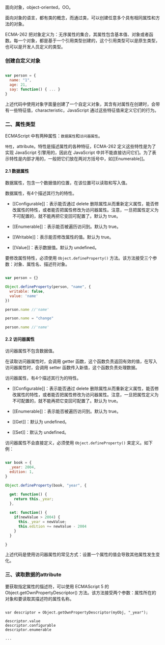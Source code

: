 
面向对象，object-oriented，OO。

面向对象的语言，都有类的概念，而通过类，可以创建任意多个具有相同属性和方法的对象。

ECMA-262 把对象定义为：无序属性的集合，其属性包含基本值、对象或者函数。每一个对象，都是基于一个引用类型创建的，这个引用类型可以是原生类型，也可以是开发人员定义的类型。


### 创建自定义对象

```javascript

var person = {
  name: "1",
  age: 21,
  say: function() { ... }
}

```

上述代码中使用对象字面量创建了一个自定义对象，其含有对属性在创建时，会带有一些特征值，characteristic，JavaScript 通过这些特征值来定义它们的行为。

### 二、属性类型

ECMAScript 中有两种属性：`数据属性`和`访问器属性`。

`特性`，attribute。特性是描述属性的各种特征，ECMA-262 定义这些特性是为了实现 JavaScript 引擎用的，因此在 JavaScript 中并不能直接访问它们。为了表示特性是内部才用的，一般把它们放在两对方括号中，如\[\[Enumerable\]\]。

#### 2.1 数据属性

数据属性，包含一个数据值的位置，在该位置可以读取和写入值。

数据属性，有4个描述其行为的特性。

- \[\[Configurable\]\]：表示能否通过 delete 删除属性从而重新定义属性，能否修改属性的特性，或者能否把属性修改为访问器属性。注意，一旦把属性定义为不可配置的，就不能再把它变回可配置了。默认为 true。

- \[\[Enumerable\]\]：表示能否被遍历访问到。默认为 true。

- \[\[Writable\]\]：表示能否修改属性的值。默认为 true。

- \[\[Value\]\]：表示数据值。默认为 undefined。

要修改属性特性，必须使用 `Object.defineProperty()` 方法。该方法接受三个参数：对象、属性名、描述符对象。

```javascript

var person = {}

Object.defineProperty(person, "name", {
  writable: false,
  value: 'name'
})

person.name //'name'

person.name = "change"

person.name //'name'

```

#### 2.2 访问器属性

访问器属性不包含数据值。

在读取访问器属性时，会调用 getter 函数，这个函数负责返回有效的值，在写入访问器属性时，会调用 setter 函数传入新值，这个函数负责处理数据。

访问器属性，有4个描述其行为的特性。

- \[\[Configurable\]\]：表示能否通过 delete 删除属性从而重新定义属性，能否修改属性的特性，或者能否把属性修改为访问器属性。注意，一旦把属性定义为不可配置的，就不能再把它变回可配置了。默认为 true。

- \[\[Enumerable\]\]：表示能否被遍历访问到。默认为 true。

- \[\[Get\]\]：默认为 undefined。

- \[\[Set\]\]：默认为 undefined。


访问器属性不会直接定义，必须使用 `Object.defineProperty()` 来定义。如下例：

```javascript

var book = {
  _year: 2004,
  edition: 1,
}

Object.defineProperty(book, "year", {

  get: function() {
    return this._year;
  },
  
  set: function() {
    if(newValue > 2004) {
      this._year = newValue;
      this.edition += newValue - 2004
    }
  }

}

```

上述代码是使用访问器属性的常见方式：设置一个属性的值会导致其他属性发生变化。

### 三、读取数据的attribute

要获取指定属性的描述符，可以使用 ECMAScript 5 的 Object.getOwnPropertyDescriptor() 方法。该方法接受两个参数：属性所在的对象和要读取其描述符的属性名称。

```javasript

var descriptor = Object.getOwnPropertyDescriptor(myObj, "_year");

descriptor.value
descriptor.configurable
descriptor.enumerable

...

```



